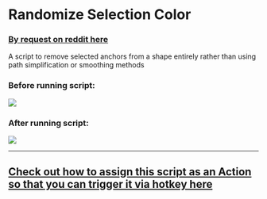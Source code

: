 # Randomize Selection Color

### [By request on reddit here](https://www.reddit.com/r/AdobeIllustrator/comments/oqwhvo/adding_grain_to_pixel_art/)

A script to remove selected anchors from a shape entirely rather than using path simplification or smoothing methods

### Before running script:

![](https://i.imgur.com/ROlDb2X.png)

### After running script:

![](https://i.imgur.com/D0ofa2L.png)

---

## [Check out how to assign this script as an Action so that you can trigger it via hotkey here](https://gfycat.com/charmingmediocreeider)
